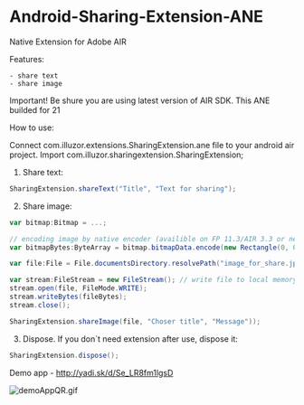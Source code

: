 Android-Sharing-Extension-ANE
=============================
Native Extension for Adobe AIR

Features:

	- share text
	- share image
	
Important! Be shure you are using latest version of AIR SDK. This ANE builded for 21
	
How to use:

Connect com.illuzor.extensions.SharingExtension.ane file to your android air project.
Import com.illuzor.sharingextension.SharingExtension;

1) Share text:
```actionscript
SharingExtension.shareText("Title", "Text for sharing");
```	
2) Share image:
```actionscript	
var bitmap:Bitmap = ...;

// encoding image by native encoder (availible on FP 11.3/AIR 3.3 or newer)
var bitmapBytes:ByteArray = bitmap.bitmapData.encode(new Rectangle(0, 0, bitmap.width, bitmap.height), new JPEGEncoderOptions(70)));

var file:File = File.documentsDirectory.resolvePath("image_for_share.jpg");

var stream:FileStream = new FileStream(); // write file to local memory
stream.open(file, FileMode.WRITE);
stream.writeBytes(fileBytes);
stream.close();

SharingExtension.shareImage(file, "Choser title", "Message"));
```	
3) Dispose. If you don`t need extension after use, dispose it:
```actionscript	
SharingExtension.dispose();
```
Demo app - http://yadi.sk/d/Se_LR8fm1lgsD

![demoAppQR.gif](http://download.illuzor.com/images/github/ane/demoAppQR.gif)
